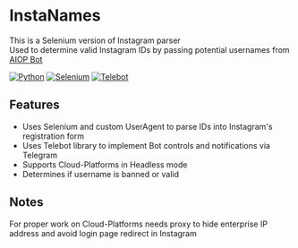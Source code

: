 # InstaNames
This is a Selenium version of Instagram parser  
Used to determine valid Instagram IDs by passing potential usernames from [AIOP Bot](https://github.com/malvere/AIOPostgresBot)  

[![Python](https://img.shields.io/badge/Python-3.9-yellowgreen)](https://www.python.org)
[![Selenium](https://img.shields.io/badge/-Selenium-green)](https://docs.python-requests.org/en/latest/)
[![Telebot](https://img.shields.io/badge/-telebot-lightblue)](https://github.com/aiogram/aiogram)

## Features
- Uses Selenium and custom UserAgent to parse IDs into Instagram's registration form
- Uses Telebot library to implement Bot controls and notifications via Telegram
- Supports Cloud-Platforms in Headless mode 
- Determines if username is banned or valid

## Notes
For proper work on Cloud-Platforms needs proxy to hide enterprise IP address and avoid login page redirect in Instagram
